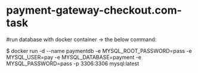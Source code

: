 # payment-gateway-checkout.com-task

#run database with docker container -> the below command:

$ docker run -d --name paymentdb -e MYSQL_ROOT_PASSWORD=pass -e MYSQL_USER=pay -e MYSQL_DATABASE=payment -e MYSQL_PASSWORD=pass -p 3306:3306 mysql:latest